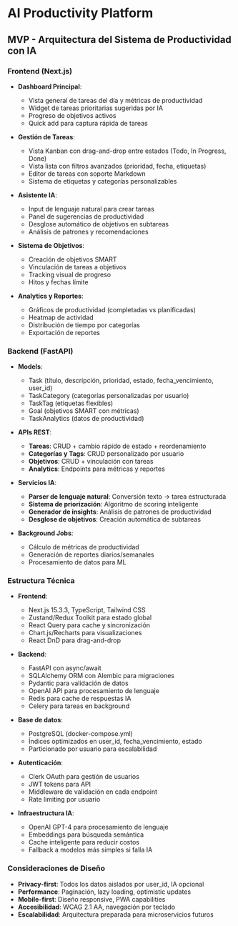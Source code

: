 # AI Productivity Platform

## MVP - Arquitectura del Sistema de Productividad con IA

### Frontend (Next.js)

- **Dashboard Principal**: 
  - Vista general de tareas del día y métricas de productividad
  - Widget de tareas prioritarias sugeridas por IA
  - Progreso de objetivos activos
  - Quick add para captura rápida de tareas

- **Gestión de Tareas**: 
  - Vista Kanban con drag-and-drop entre estados (Todo, In Progress, Done)
  - Vista lista con filtros avanzados (prioridad, fecha, etiquetas)
  - Editor de tareas con soporte Markdown
  - Sistema de etiquetas y categorías personalizables

- **Asistente IA**:
  - Input de lenguaje natural para crear tareas
  - Panel de sugerencias de productividad
  - Desglose automático de objetivos en subtareas
  - Análisis de patrones y recomendaciones

- **Sistema de Objetivos**:
  - Creación de objetivos SMART
  - Vinculación de tareas a objetivos
  - Tracking visual de progreso
  - Hitos y fechas límite

- **Analytics y Reportes**:
  - Gráficos de productividad (completadas vs planificadas)
  - Heatmap de actividad
  - Distribución de tiempo por categorías
  - Exportación de reportes

### Backend (FastAPI)

- **Models**: 
  - Task (título, descripción, prioridad, estado, fecha_vencimiento, user_id)
  - TaskCategory (categorías personalizadas por usuario)
  - TaskTag (etiquetas flexibles)
  - Goal (objetivos SMART con métricas)
  - TaskAnalytics (datos de productividad)

- **APIs REST**:
  - **Tareas**: CRUD + cambio rápido de estado + reordenamiento
  - **Categorías y Tags**: CRUD personalizado por usuario
  - **Objetivos**: CRUD + vinculación con tareas
  - **Analytics**: Endpoints para métricas y reportes

- **Servicios IA**:
  - **Parser de lenguaje natural**: Conversión texto → tarea estructurada
  - **Sistema de priorización**: Algoritmo de scoring inteligente
  - **Generador de insights**: Análisis de patrones de productividad
  - **Desglose de objetivos**: Creación automática de subtareas

- **Background Jobs**:
  - Cálculo de métricas de productividad
  - Generación de reportes diarios/semanales
  - Procesamiento de datos para ML

### Estructura Técnica

- **Frontend**: 
  - Next.js 15.3.3, TypeScript, Tailwind CSS
  - Zustand/Redux Toolkit para estado global
  - React Query para cache y sincronización
  - Chart.js/Recharts para visualizaciones
  - React DnD para drag-and-drop

- **Backend**: 
  - FastAPI con async/await
  - SQLAlchemy ORM con Alembic para migraciones
  - Pydantic para validación de datos
  - OpenAI API para procesamiento de lenguaje
  - Redis para cache de respuestas IA
  - Celery para tareas en background

- **Base de datos**: 
  - PostgreSQL (docker-compose.yml)
  - Índices optimizados en user_id, fecha_vencimiento, estado
  - Particionado por usuario para escalabilidad

- **Autenticación**: 
  - Clerk OAuth para gestión de usuarios
  - JWT tokens para API
  - Middleware de validación en cada endpoint
  - Rate limiting por usuario

- **Infraestructura IA**:
  - OpenAI GPT-4 para procesamiento de lenguaje
  - Embeddings para búsqueda semántica
  - Cache inteligente para reducir costos
  - Fallback a modelos más simples si falla IA

### Consideraciones de Diseño

- **Privacy-first**: Todos los datos aislados por user_id, IA opcional
- **Performance**: Paginación, lazy loading, optimistic updates
- **Mobile-first**: Diseño responsive, PWA capabilities
- **Accesibilidad**: WCAG 2.1 AA, navegación por teclado
- **Escalabilidad**: Arquitectura preparada para microservicios futuros